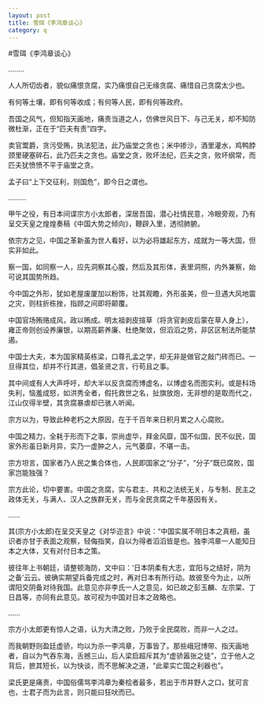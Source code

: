 ```yaml
---
layout: post
title: 雪珥《李鸿章谈心》
category: q
---
```


#雪珥《李鸿章谈心》

........

人人所切齿者，貌似痛恨贪腐，实乃痛恨自己无缘贪腐、痛惜自己贪腐太少也。

有何等土壤，即有何等收成；有何等人民，即有何等政府。

吾国之风气，但知指天画地，痛责当道之人，仿佛世风日下、与己无关，却不知防微杜渐，正在于“匹夫有责”四字。

卖官鬻爵，贪污受贿，执法犯法，此乃庙堂之贪也；米中掺沙，酒里灌水，鸡鸭脖颈里硬塞碎石，此乃匹夫之贪也。庙堂之贪，败坏法纪，匹夫之贪，败坏纲常，而匹夫犹愤愤不平于庙堂之贪。

孟子曰“上下交征利，则国危”，即今日之谓也。

.........

甲午之役，有日本间谍宗方小太郎者，深居吾国，潜心社情民意，冷眼旁观，乃有呈交天皇之煌煌奏稿《中国大势之倾向》，鞭辟入里，透彻肺腑。

依宗方之见，中国之革新虽为世人看好，以为必将雄起东方，成就为一等大国，但实非如此。

察一国，如同察一人，应先洞察其心腹，然后及其形体，表里洞照，内外兼察，始可说其国势所趋。

今中国之外形，犹如老屋废厦加以粉饰，壮其观瞻，外形虽美，但一旦遇大风地震之灾，则柱折栋挫，指顾之间即将颠覆。

中国官场贿赂成风，政以贿成。明太祖剥皮揎草（将贪官剥皮后蒙在草人身上），雍正帝则创设养廉银，以期高薪养廉、杜绝聚敛，但滔滔之势，非区区制法所能禁遏。

中国士大夫，本为国家精英栋梁，口尊孔孟之学，却无非是做官之敲门砖而已。一旦得其位，却并不行其道，倡圣贤之言，行苟且之事。

其中间或有人大声呼吁，却大半以反贪腐而博虚名，以博虚名而图实利。或是科场失利，恼羞成怒，如洪秀全者，假托救世之名，扯旗放炮，无非想的是取而代之，江山仅得半壁，其贪腐暴虐却已骇人听闻。

宗方以为，导致此种老朽之大原因，在于千百年来日积月累之人心腐败。

中国之精力，全耗于形而下之事，崇尚虚华，拜金风靡，国不似国，民不似民，国家外形虽日新月异，实乃一虚肿之人，元气萎靡，不堪一击。

宗方坦言，国家者乃人民之集合体也，人民即国家之“分子”，“分子”既已腐败，国家岂能独强？ 

宗方此论，切中要害。中国之贪腐，实与君主、共和之法统无关，与专制、民主之政体无关，与满人、汉人之族群无关，而与全民贪腐之千年基因有关。

......

其(宗方小太郎)在呈交天皇之《对华迩言》中说：“中国实属不明日本之真相，虽识者亦甘于表面之观察，轻侮指笑，自以为得者滔滔皆是也。独李鸿章一人能知日本之大体，又有对付日本之策。

彼往年上书朝廷，请整顿海防，文中曰：‘日本阴柔有大志，宜阳与之结好，阴为之备’云云。彼确实期望兵备完成之时，再对日本有所行动。故彼至今为止，以所谓阳交阴备对待我国。此意见亦非李氏一人之意见，如已故之彭玉麟、左宗棠、丁日昌等，亦同有此意见。故可视为中国对日本之政略也。

......

宗方小太郎更有惊人之语，认为大清之败，乃败于全民腐败，而非一人之过。

而我朝野则盈廷虚骄，均以为杀一李鸿章，万事皆了。那些峨冠博带、指天画地者，自以为气吞东海，舌撼三山，后人梁启超斥其为“虚骄嚣张之徒”，立于他人之背后，摭其短长，以为快谈，而不思解决之道，“此辈实亡国之利器也”。

梁氏更是痛责，中国俗儒骂李鸿章为秦桧者最多，若出于市井野人之口，犹可言也，士君子而为此言，则只能曰狂吠而已。



